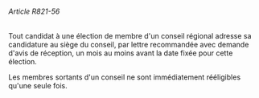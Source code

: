 ###### Article R821-56

Tout candidat à une élection de membre d'un conseil régional adresse sa candidature au siège du conseil, par lettre recommandée avec demande d'avis de réception, un mois au moins avant la date fixée pour cette élection.

Les membres sortants d'un conseil ne sont immédiatement rééligibles qu'une seule fois.

